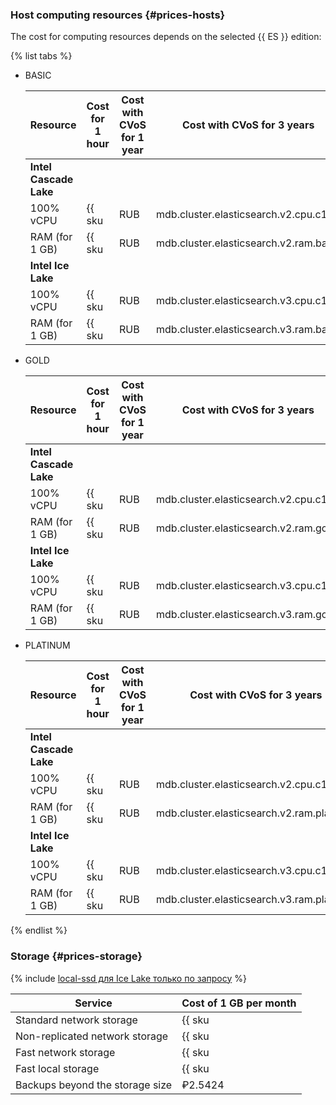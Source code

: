### Host computing resources {#prices-hosts}

The cost for computing resources depends on the selected {{ ES }} edition:

{% list tabs %}

- BASIC

   | Resource       | Cost for 1 hour                                             | Cost with CVoS for 1 year                                                  | Cost with CVoS for 3 years                                                 |
   |----------------|-------------------------------------------------------------|----------------------------------------------------------------------------|----------------------------------------------------------------------------|
   | **Intel Cascade Lake**                                                                                                                                                                                                                 |
   | 100% vCPU      | {{ sku|RUB|mdb.cluster.elasticsearch.v2.cpu.c100|string }}  | {{ sku|RUB|v1.commitment.y1.mdb.elasticsearch.cpu.c100.v2|string }} (-29%) | {{ sku|RUB|v1.commitment.y3.mdb.elasticsearch.cpu.c100.v2|string }} (-45%) |
   | RAM (for 1 GB) | {{ sku|RUB|mdb.cluster.elasticsearch.v2.ram.basic|string }} | {{ sku|RUB|v1.commitment.y1.mdb.elasticsearch.ram.v2.basic|string }} (-6%) | {{ sku|RUB|v1.commitment.y3.mdb.elasticsearch.ram.v2.basic|string }} (-9%) |
   | **Intel Ice Lake**                                                                                                                                                                                                                     |
   | 100% vCPU      | {{ sku|RUB|mdb.cluster.elasticsearch.v3.cpu.c100|string }}  | ₽0.7500 (-29%)                                                             | ₽0.5800 (-45%)                                                             |
   | RAM (for 1 GB) | {{ sku|RUB|mdb.cluster.elasticsearch.v3.ram.basic|string }} | ₽1.2300 (-6%)                                                              | ₽1.1900 (-9%)                                                              |

- GOLD

   | Resource       | Cost for 1 hour                                            | Cost with CVoS for 1 year                                                  | Cost with CVoS for 3 years                                                 |
   |----------------|------------------------------------------------------------|----------------------------------------------------------------------------|----------------------------------------------------------------------------|
   | **Intel Cascade Lake**                                                                                                                                                                                                                |
   | 100% vCPU      | {{ sku|RUB|mdb.cluster.elasticsearch.v2.cpu.c100|string }} | {{ sku|RUB|v1.commitment.y1.mdb.elasticsearch.cpu.c100.v2|string }} (-29%) | {{ sku|RUB|v1.commitment.y3.mdb.elasticsearch.cpu.c100.v2|string }} (-45%) |
   | RAM (for 1 GB) | {{ sku|RUB|mdb.cluster.elasticsearch.v2.ram.gold|string }} | {{ sku|RUB|v1.commitment.y1.mdb.elasticsearch.ram.v2.gold|string }} (-6%)  | {{ sku|RUB|v1.commitment.y3.mdb.elasticsearch.ram.v2.gold|string }} (-9%)  |
   | **Intel Ice Lake**                                                                                                                                                                                                                    |
   | 100% vCPU      | {{ sku|RUB|mdb.cluster.elasticsearch.v3.cpu.c100|string }} | ₽0.7500 (-29%)                                                             | ₽0.5800 (-45%)                                                             |
   | RAM (for 1 GB) | {{ sku|RUB|mdb.cluster.elasticsearch.v3.ram.gold|string }} | ₽1.4500 (-6%)                                                              | ₽1.4000 (-9%)                                                              |

- PLATINUM

   | Resource       | Cost for 1 hour                                                | Cost with CVoS for 1 year                                                     | Cost with CVoS for 3 years                                                    |
   |----------------|----------------------------------------------------------------|-------------------------------------------------------------------------------|-------------------------------------------------------------------------------|
   | **Intel Cascade Lake**                                                                                                                                                                                                                          |
   | 100% vCPU      | {{ sku|RUB|mdb.cluster.elasticsearch.v2.cpu.c100|string }}     | {{ sku|RUB|v1.commitment.y1.mdb.elasticsearch.cpu.c100.v2|string }} (-29%)    | {{ sku|RUB|v1.commitment.y3.mdb.elasticsearch.cpu.c100.v2|string }} (-45%)    |
   | RAM (for 1 GB) | {{ sku|RUB|mdb.cluster.elasticsearch.v2.ram.platinum|string }} | {{ sku|RUB|v1.commitment.y1.mdb.elasticsearch.ram.v2.platinum|string }} (-6%) | {{ sku|RUB|v1.commitment.y3.mdb.elasticsearch.ram.v2.platinum|string }} (-9%) |
   | **Intel Ice Lake**                                                                                                                                                                                                                              |
   | 100% vCPU      | {{ sku|RUB|mdb.cluster.elasticsearch.v3.cpu.c100|string }}     | ₽0.7500 (-29%)                                                                | ₽0.5800 (-45%)                                                                |
   | RAM (for 1 GB) | {{ sku|RUB|mdb.cluster.elasticsearch.v3.ram.platinum|string }} | ₽1.6700 (-6%)                                                                 | ₽1.6100 (-9%)                                                                 |

{% endlist %}

### Storage {#prices-storage}

{% include [local-ssd для Ice Lake только по запросу](../../_includes/ice-lake-local-ssd-note.md) %}

| Service                         | Cost of 1 GB per month                                                         |
|---------------------------------|--------------------------------------------------------------------------------|
| Standard network storage        | {{ sku|RUB|mdb.cluster.network-hdd.elasticsearch|month|string }}               |
| Non-replicated network storage  | {{ sku|RUB|mdb.cluster.network-ssd-nonreplicated.elasticsearch|month|string }} |
| Fast network storage            | {{ sku|RUB|mdb.cluster.network-nvme.elasticsearch|month|string }}              |
| Fast local storage              | {{ sku|RUB|mdb.cluster.local-nvme.elasticsearch|month|string }}                |
| Backups beyond the storage size | ₽2.5424                                                                        |
